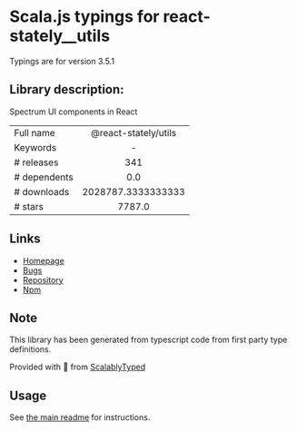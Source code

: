 
# Scala.js typings for react-stately__utils

Typings are for version 3.5.1

## Library description:
Spectrum UI components in React

|                    |                 |
| ------------------ | :-------------: |
| Full name          | @react-stately/utils |
| Keywords           | - |
| # releases         | 341 |
| # dependents       | 0.0 |
| # downloads        | 2028787.3333333333 |
| # stars            | 7787.0 |

## Links
- [Homepage](https://github.com/adobe/react-spectrum#readme)
- [Bugs](https://github.com/adobe/react-spectrum/issues)
- [Repository](https://github.com/adobe/react-spectrum)
- [Npm](https://www.npmjs.com/package/%40react-stately%2Futils)
    


## Note
This library has been generated from typescript code from first party type definitions.

Provided with :purple_heart: from [ScalablyTyped](https://github.com/oyvindberg/ScalablyTyped)

## Usage
See [the main readme](../../readme.md) for instructions.


